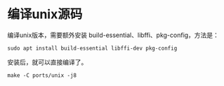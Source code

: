 # 编译unix源码

编译unix版本，需要额外安装 build-essential、libffi、pkg-config，方法是：
```
sudo apt install build-essential libffi-dev pkg-config
```

安装后，就可以直接编译了。
```
make -C ports/unix -j8
```